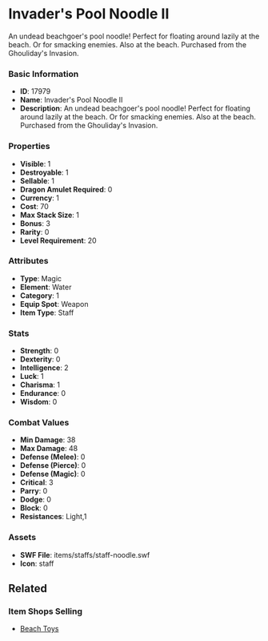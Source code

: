 # Invader's Pool Noodle II

An undead beachgoer's pool noodle! Perfect for floating around lazily at the beach. Or for smacking enemies. Also at the beach. Purchased from the Ghouliday's Invasion.

### Basic Information

- **ID**: 17979
- **Name**: Invader&#039;s Pool Noodle II
- **Description**: An undead beachgoer&#039;s pool noodle! Perfect for floating around lazily at the beach. Or for smacking enemies. Also at the beach. Purchased from the Ghouliday&#039;s Invasion.

### Properties

- **Visible**: 1
- **Destroyable**: 1
- **Sellable**: 1
- **Dragon Amulet Required**: 0
- **Currency**: 1
- **Cost**: 70
- **Max Stack Size**: 1
- **Bonus**: 3
- **Rarity**: 0
- **Level Requirement**: 20

### Attributes

- **Type**: Magic
- **Element**: Water
- **Category**: 1
- **Equip Spot**: Weapon
- **Item Type**: Staff

### Stats

- **Strength**: 0
- **Dexterity**: 0
- **Intelligence**: 2
- **Luck**: 1
- **Charisma**: 1
- **Endurance**: 0
- **Wisdom**: 0

### Combat Values

- **Min Damage**: 38
- **Max Damage**: 48
- **Defense (Melee)**: 0
- **Defense (Pierce)**: 0
- **Defense (Magic)**: 0
- **Critical**: 3
- **Parry**: 0
- **Dodge**: 0
- **Block**: 0
- **Resistances**: Light,1

### Assets

- **SWF File**: items/staffs/staff-noodle.swf
- **Icon**: staff

## Related

### Item Shops Selling

- [Beach Toys](../item-shops/586-beach-toys.md)

